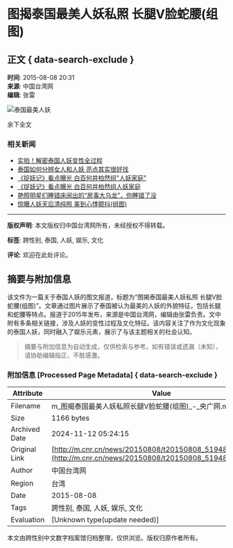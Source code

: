 # 图揭泰国最美人妖私照 长腿V脸蛇腰(组图)

## 正文 { data-search-exclude }


**时间**: 2015-08-08 20:31  
**来源**: 中国台湾网  
**编辑**: 张雷  

![泰国最美人妖](./W020150808740855661258.jpg)

余下全文

### 相关新闻

- [实拍！解密泰国人妖变性全过程](http://www.cnr.cn/jy/list/20150801/t20150801_519386589.shtml)
- [泰国如何分辨女人和人妖 亮点其实很好找](http://www.cnr.cn/ent/tpgd/20150720/t20150720_519254891.shtml)
- [《捉妖记》看点曝光 白百何井柏然组"人妖家庭"](http://www.cnr.cn/ent/list/20150716/t20150716_519232686.shtml)
- [《捉妖记》看点曝光 白百何井柏然组人妖家庭](http://www.cnr.cn/ent/list/20150716/t20150716_519229488.shtml)
- [艳照明星们睡错床闹出的“房事大乌龙”，你睡错了没](http://www.cnr.cn/ent/list/20150710/t20150710_519151408.shtml)
- [惊曝人妖天后清纯照 美到心悸颤抖(组图)](http://www.cnr.cn/ent/list/20150708/t20150708_519115987.shtml)

--- 

**版权声明**: 本文版权归中国台湾网所有，未经授权不得转载。 

**标签**: 跨性别, 泰国, 人妖, 娱乐, 文化

**评论**: 欢迎在此处评论。
<!-- tcd_original_link http://m.cnr.cn/news/20150808/t20150808_519480780_5.html -->
## 摘要与附加信息

<!-- tcd_abstract -->
该文件为一篇关于泰国人妖的图文报道，标题为“图揭泰国最美人妖私照 长腿V脸蛇腰(组图)”。文章通过图片展示了泰国被认为最美的人妖的外貌特征，包括长腿和蛇腰等特点。报道于2015年发布，来源是中国台湾网，编辑由张雷负责。文中附有多条相关链接，涉及人妖的变性过程及文化特征。该内容关注了作为文化现象的泰国人妖，同时融入了娱乐元素，展示了与该主题相关的社会认知。
<!-- tcd_abstract_end -->

> 摘要与附加信息为自动生成，仅供检索与参考。如有错误或遗漏（未知），请协助编辑指正，不胜感激。

### 附加信息 [Processed Page Metadata] { data-search-exclude }

| Attribute       | Value                                  |
|-----------------|----------------------------------------|
| Filename        | m_图揭泰国最美人妖私照长腿V脸蛇腰(组图)_-_央广网.md                             |
| Size            | 1166 bytes                           |
| Archived Date   | 2024-11-12 05:24:15                             |
| Original Link   | [http://m.cnr.cn/news/20150808/t20150808_519480780_5.html](http://m.cnr.cn/news/20150808/t20150808_519480780_5.html)                       |
| Author          | 中国台湾网                               |
| Region          | 台湾                               |
| Date            | 2015-08-08                                 |
| Tags            | 跨性别, 泰国, 人妖, 娱乐, 文化                                 |
| Evaluation            | [Unknown type(update needed)]                                 |
<!-- tcd_table_end -->

本文由跨性别中文数字档案馆归档整理，仅供浏览。版权归原作者所有。
